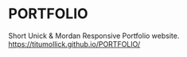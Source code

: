 # PORTFOLIO
Short Unick &amp; Mordan Responsive Portfolio website.
https://titumollick.github.io/PORTFOLIO/
